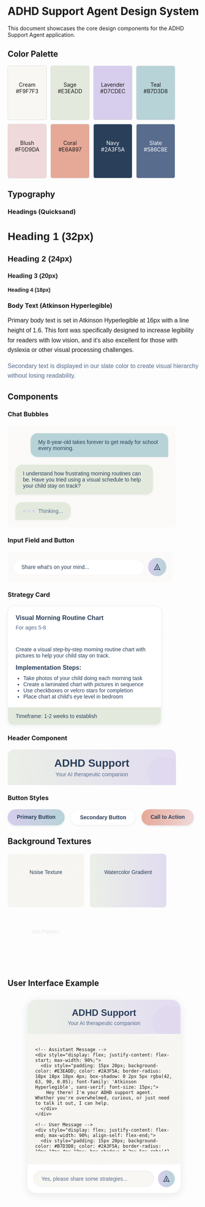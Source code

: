 # ADHD Support Agent Design System

This document showcases the core design components for the ADHD Support Agent application.

## Color Palette

<div style="display: flex; flex-wrap: wrap; gap: 10px;">
  <div style="width: 100px; height: 100px; background-color: #F9F7F3; border: 1px solid #ddd; border-radius: 5px; text-align: center; padding-top: 40px;">
    Cream<br>#F9F7F3
  </div>
  <div style="width: 100px; height: 100px; background-color: #E3EADD; border: 1px solid #ddd; border-radius: 5px; text-align: center; padding-top: 40px;">
    Sage<br>#E3EADD
  </div>
  <div style="width: 100px; height: 100px; background-color: #D7CDEC; border: 1px solid #ddd; border-radius: 5px; text-align: center; padding-top: 40px;">
    Lavender<br>#D7CDEC
  </div>
  <div style="width: 100px; height: 100px; background-color: #B7D3D8; border: 1px solid #ddd; border-radius: 5px; text-align: center; padding-top: 40px;">
    Teal<br>#B7D3D8
  </div>
  <div style="width: 100px; height: 100px; background-color: #F0D9DA; border: 1px solid #ddd; border-radius: 5px; text-align: center; padding-top: 40px;">
    Blush<br>#F0D9DA
  </div>
  <div style="width: 100px; height: 100px; background-color: #E6A897; border: 1px solid #ddd; border-radius: 5px; text-align: center; padding-top: 40px;">
    Coral<br>#E6A897
  </div>
  <div style="width: 100px; height: 100px; background-color: #2A3F5A; border: 1px solid #ddd; border-radius: 5px; color: white; text-align: center; padding-top: 40px;">
    Navy<br>#2A3F5A
  </div>
  <div style="width: 100px; height: 100px; background-color: #586C8E; border: 1px solid #ddd; border-radius: 5px; color: white; text-align: center; padding-top: 40px;">
    Slate<br>#586C8E
  </div>
</div>

## Typography

### Headings (Quicksand)

<div style="font-family: 'Quicksand', sans-serif;">
  <h1 style="margin-bottom: 10px;">Heading 1 (32px)</h1>
  <h2 style="margin-bottom: 10px;">Heading 2 (24px)</h2>
  <h3 style="margin-bottom: 10px;">Heading 3 (20px)</h3>
  <h4 style="margin-bottom: 10px;">Heading 4 (18px)</h4>
</div>

### Body Text (Atkinson Hyperlegible)

<div style="font-family: 'Atkinson Hyperlegible', sans-serif; font-size: 16px; line-height: 1.6;">
  <p>Primary body text is set in Atkinson Hyperlegible at 16px with a line height of 1.6. This font was specifically designed to increase legibility for readers with low vision, and it's also excellent for those with dyslexia or other visual processing challenges.</p>
  
  <p style="color: #586C8E;">Secondary text is displayed in our slate color to create visual hierarchy without losing readability.</p>
</div>

## Components

### Chat Bubbles

<div style="max-width: 400px; margin: 20px 0; padding: 20px; background-color: rgba(249, 247, 243, 0.5); border-radius: 10px;">
  
  <!-- User Message -->
  <div style="display: flex; justify-content: flex-end; margin-bottom: 20px;">
    <div style="max-width: 80%; padding: 15px 20px; background-color: #B7D3D8; color: #2A3F5A; border-radius: 18px 18px 4px 18px; box-shadow: 0 2px 5px rgba(42, 63, 90, 0.05);">
      <p style="margin: 0; font-family: 'Atkinson Hyperlegible', sans-serif;">My 8-year-old takes forever to get ready for school every morning.</p>
    </div>
  </div>
  
  <!-- Agent Message -->
  <div style="display: flex; justify-content: flex-start; margin-bottom: 20px;">
    <div style="max-width: 80%; padding: 15px 20px; background-color: #E3EADD; color: #2A3F5A; border-radius: 18px 18px 18px 4px; box-shadow: 0 2px 5px rgba(42, 63, 90, 0.05);">
      <p style="margin: 0; font-family: 'Atkinson Hyperlegible', sans-serif;">I understand how frustrating morning routines can be. Have you tried using a visual schedule to help your child stay on track?</p>
    </div>
  </div>
  
  <!-- Typing Indicator -->
  <div style="display: flex; justify-content: flex-start;">
    <div style="max-width: 80%; padding: 15px 20px; background-color: #E3EADD; color: #2A3F5A; border-radius: 18px 18px 18px 4px; box-shadow: 0 2px 5px rgba(42, 63, 90, 0.05);">
      <div style="display: flex; align-items: center; gap: 8px;">
        <div style="display: flex; gap: 4px;">
          <div style="width: 8px; height: 8px; background-color: #D7CDEC; border-radius: 50%; opacity: 0.7;"></div>
          <div style="width: 8px; height: 8px; background-color: #D7CDEC; border-radius: 50%; opacity: 0.5;"></div>
          <div style="width: 8px; height: 8px; background-color: #D7CDEC; border-radius: 50%; opacity: 0.7;"></div>
        </div>
        <span style="font-size: 14px; color: #586C8E; font-family: 'Atkinson Hyperlegible', sans-serif;">Thinking...</span>
      </div>
    </div>
  </div>
  
</div>

### Input Field and Button

<div style="max-width: 400px; margin: 20px 0; display: flex; align-items: center; gap: 10px; padding: 15px; background-color: rgba(249, 247, 243, 0.5); border-radius: 10px; border-top: 1px solid rgba(215, 205, 236, 0.1);">
  <div style="flex-grow: 1; background-color: white; border-radius: 50px; border: 1px solid rgba(215, 205, 236, 0.2); padding: 12px 20px; box-shadow: inset 0 2px 4px rgba(42, 63, 90, 0.03); color: #2A3F5A; font-family: 'Atkinson Hyperlegible', sans-serif;">
    Share what's on your mind...
  </div>
  <div style="width: 48px; height: 48px; display: flex; justify-content: center; align-items: center; background: linear-gradient(to right, #D7CDEC, #B7D3D8); border-radius: 50%; color: #2A3F5A;">
    <svg width="20" height="20" viewBox="0 0 24 24" fill="none" stroke="currentColor">
      <path stroke-linecap="round" stroke-linejoin="round" stroke-width="2" d="M12 19l9 2-9-18-9 18 9-2zm0 0v-8" />
    </svg>
  </div>
</div>

### Strategy Card

<div style="max-width: 400px; margin: 20px 0; background-color: white; border-radius: 16px; box-shadow: 0 2px 10px rgba(42, 63, 90, 0.08); border: 1px solid rgba(215, 205, 236, 0.2); overflow: hidden;">
  <div style="padding: 20px; border-bottom: 1px solid rgba(215, 205, 236, 0.1);">
    <h3 style="margin: 0; color: #2A3F5A; font-family: 'Quicksand', sans-serif; font-weight: 600;">Visual Morning Routine Chart</h3>
    <p style="color: #586C8E; margin: 8px 0 0; font-size: 14px; font-family: 'Atkinson Hyperlegible', sans-serif;">For ages 5-8</p>
  </div>
  <div style="padding: 20px;">
    <p style="margin: 0 0 15px; color: #2A3F5A; font-family: 'Atkinson Hyperlegible', sans-serif;">Create a visual step-by-step morning routine chart with pictures to help your child stay on track.</p>
    <h4 style="margin: 15px 0 10px; color: #2A3F5A; font-family: 'Quicksand', sans-serif; font-size: 16px;">Implementation Steps:</h4>
    <ul style="margin: 0; padding-left: 20px; color: #2A3F5A; font-family: 'Atkinson Hyperlegible', sans-serif;">
      <li>Take photos of your child doing each morning task</li>
      <li>Create a laminated chart with pictures in sequence</li>
      <li>Use checkboxes or velcro stars for completion</li>
      <li>Place chart at child's eye level in bedroom</li>
    </ul>
  </div>
  <div style="background-color: #E3EADD; padding: 15px 20px;">
    <p style="margin: 0; color: #2A3F5A; font-family: 'Atkinson Hyperlegible', sans-serif; font-size: 14px;">Timeframe: 1-2 weeks to establish</p>
  </div>
</div>

### Header Component

<div style="max-width: 400px; margin: 20px 0; background: linear-gradient(to right, rgba(227, 234, 221, 0.7), rgba(215, 205, 236, 0.7)); padding: 20px; border-radius: 16px 16px 0 0; position: relative; overflow: hidden;">
  <div style="position: relative; z-index: 1;">
    <h1 style="margin: 0; color: #2A3F5A; text-align: center; font-family: 'Quicksand', sans-serif; font-size: 28px;">ADHD Support</h1>
    <p style="margin: 5px 0 0; color: #586C8E; text-align: center; font-family: 'Atkinson Hyperlegible', sans-serif; font-size: 14px;">Your AI therapeutic companion</p>
  </div>
  <div style="position: absolute; right: -20px; bottom: -20px; width: 100px; height: 100px; opacity: 0.2;">
    <!-- Placeholder for abstract illustration -->
    <svg viewBox="0 0 200 200" xmlns="http://www.w3.org/2000/svg">
      <path fill="#D7CDEC" d="M44.7,-76.4C58.8,-69.2,71.8,-59.1,79.6,-45.8C87.4,-32.5,89.9,-16.3,88.6,-0.7C87.3,14.8,82.2,29.7,74.1,43.1C66.1,56.5,55.1,68.5,41.9,74.7C28.7,80.9,14.4,81.3,-0.3,81.9C-14.9,82.4,-29.8,83.1,-43.2,77.2C-56.5,71.2,-68.3,58.7,-76.9,44.3C-85.6,29.8,-91.1,14.9,-91.6,-0.3C-92.2,-15.5,-87.8,-31.1,-79.4,-43.9C-70.9,-56.7,-58.4,-66.9,-44.5,-74.3C-30.5,-81.8,-15.3,-86.6,-0.1,-86.5C15.2,-86.4,30.5,-83.5,44.7,-76.4Z" transform="translate(100 100)" />
    </svg>
  </div>
</div>

### Button Styles

<div style="display: flex; flex-wrap: wrap; gap: 15px; margin: 20px 0;">
  <!-- Primary Button -->
  <div style="background: linear-gradient(to right, #D7CDEC, #B7D3D8); padding: 12px 24px; border-radius: 50px; color: #2A3F5A; font-family: 'Quicksand', sans-serif; font-weight: 600; text-align: center; box-shadow: 0 2px 5px rgba(42, 63, 90, 0.1);">
    Primary Button
  </div>
  
  <!-- Secondary Button -->
  <div style="background: white; padding: 12px 24px; border-radius: 50px; color: #2A3F5A; font-family: 'Quicksand', sans-serif; font-weight: 600; text-align: center; box-shadow: 0 2px 5px rgba(42, 63, 90, 0.05); border: 1px solid rgba(215, 205, 236, 0.3);">
    Secondary Button
  </div>
  
  <!-- Call to Action -->
  <div style="background: linear-gradient(to right, #E6A897, #F0D9DA); padding: 12px 24px; border-radius: 50px; color: #2A3F5A; font-family: 'Quicksand', sans-serif; font-weight: 600; text-align: center; box-shadow: 0 2px 5px rgba(42, 63, 90, 0.1);">
    Call to Action
  </div>
</div>

## Background Textures

<div style="display: flex; flex-wrap: wrap; gap: 15px; margin: 20px 0;">
  <!-- Main Background -->
  <div style="width: 200px; height: 100px; background-color: #F9F7F3; background-image: url('data:image/svg+xml;base64,PHN2ZyB4bWxucz0iaHR0cDovL3d3dy53My5vcmcvMjAwMC9zdmciIHdpZHRoPSIyMDAiIGhlaWdodD0iMjAwIj48ZmlsdGVyIGlkPSJhIiB4PSIwIiB5PSIwIj48ZmVUdXJidWxlbmNlIHR5cGU9ImZyYWN0YWxOb2lzZSIgYmFzZUZyZXF1ZW5jeT0iLjc1IiBzdGl0Y2hUaWxlcz0ic3RpdGNoIi8+PGZlQ29sb3JNYXRyaXggdHlwZT0ic2F0dXJhdGUiIHZhbHVlcz0iMCIvPjwvZmlsdGVyPjxwYXRoIGZpbHRlcj0idXJsKCNhKSIgb3BhY2l0eT0iLjA1IiBkPSJNMCAwaDIwMHYyMDBIMHoiLz48L3N2Zz4='); border-radius: 8px; text-align: center; padding-top: 40px; color: #2A3F5A; font-family: 'Atkinson Hyperlegible', sans-serif;">
    Noise Texture
  </div>
  
  <!-- Watercolor Header -->
  <div style="width: 200px; height: 100px; background: linear-gradient(to right, rgba(227, 234, 221, 0.7), rgba(215, 205, 236, 0.7)); border-radius: 8px; text-align: center; padding-top: 40px; color: #2A3F5A; font-family: 'Atkinson Hyperlegible', sans-serif;">
    Watercolor Gradient
  </div>
  
  <!-- Dot Pattern -->
  <div style="width: 200px; height: 100px; background-color: white; background-image: radial-gradient(#586C8E 1px, transparent 1px); background-size: 20px 20px; opacity: 0.1; border-radius: 8px; text-align: center; padding-top: 40px; color: #2A3F5A; font-family: 'Atkinson Hyperlegible', sans-serif;">
    Dot Pattern
  </div>
</div>

## User Interface Example

<div style="max-width: 400px; margin: 30px auto; background-color: white; border-radius: 24px; overflow: hidden; box-shadow: 0 5px 20px rgba(42, 63, 90, 0.1); border: 1px solid rgba(215, 205, 236, 0.2);">
  <!-- Header -->
  <div style="background: linear-gradient(to right, rgba(227, 234, 221, 0.7), rgba(215, 205, 236, 0.7)); padding: 20px; position: relative; overflow: hidden;">
    <div style="position: relative; z-index: 1;">
      <h1 style="margin: 0; color: #2A3F5A; text-align: center; font-family: 'Quicksand', sans-serif; font-size: 24px;">ADHD Support</h1>
      <p style="margin: 5px 0 0; color: #586C8E; text-align: center; font-family: 'Atkinson Hyperlegible', sans-serif; font-size: 14px;">Your AI therapeutic companion</p>
    </div>
    <div style="position: absolute; right: -20px; bottom: -20px; width: 100px; height: 100px; opacity: 0.2;">
      <!-- Placeholder for abstract illustration -->
      <svg viewBox="0 0 200 200" xmlns="http://www.w3.org/2000/svg">
        <path fill="#D7CDEC" d="M44.7,-76.4C58.8,-69.2,71.8,-59.1,79.6,-45.8C87.4,-32.5,89.9,-16.3,88.6,-0.7C87.3,14.8,82.2,29.7,74.1,43.1C66.1,56.5,55.1,68.5,41.9,74.7C28.7,80.9,14.4,81.3,-0.3,81.9C-14.9,82.4,-29.8,83.1,-43.2,77.2C-56.5,71.2,-68.3,58.7,-76.9,44.3C-85.6,29.8,-91.1,14.9,-91.6,-0.3C-92.2,-15.5,-87.8,-31.1,-79.4,-43.9C-70.9,-56.7,-58.4,-66.9,-44.5,-74.3C-30.5,-81.8,-15.3,-86.6,-0.1,-86.5C15.2,-86.4,30.5,-83.5,44.7,-76.4Z" transform="translate(100 100)" />
      </svg>
    </div>
  </div>
  
  <!-- Chat Area -->
  <div style="height: 300px; padding: 20px; background-color: #F9F7F3; background-image: url('data:image/svg+xml;base64,PHN2ZyB4bWxucz0iaHR0cDovL3d3dy53My5vcmcvMjAwMC9zdmciIHdpZHRoPSIyMDAiIGhlaWdodD0iMjAwIj48ZmlsdGVyIGlkPSJhIiB4PSIwIiB5PSIwIj48ZmVUdXJidWxlbmNlIHR5cGU9ImZyYWN0YWxOb2lzZSIgYmFzZUZyZXF1ZW5jeT0iLjc1IiBzdGl0Y2hUaWxlcz0ic3RpdGNoIi8+PGZlQ29sb3JNYXRyaXggdHlwZT0ic2F0dXJhdGUiIHZhbHVlcz0iMCIvPjwvZmlsdGVyPjxwYXRoIGZpbHRlcj0idXJsKCNhKSIgb3BhY2l0eT0iLjA1IiBkPSJNMCAwaDIwMHYyMDBIMHoiLz48L3N2Zz4='); display: flex; flex-direction: column; gap: 15px; overflow-y: auto;">
    
    <!-- Assistant Message -->
    <div style="display: flex; justify-content: flex-start; max-width: 90%;">
      <div style="padding: 15px 20px; background-color: #E3EADD; color: #2A3F5A; border-radius: 18px 18px 18px 4px; box-shadow: 0 2px 5px rgba(42, 63, 90, 0.05); font-family: 'Atkinson Hyperlegible', sans-serif; font-size: 15px;">
        Hey there! I'm your ADHD support agent. Whether you're overwhelmed, curious, or just need to talk it out, I can help.
      </div>
    </div>
    
    <!-- User Message -->
    <div style="display: flex; justify-content: flex-end; max-width: 90%; align-self: flex-end;">
      <div style="padding: 15px 20px; background-color: #B7D3D8; color: #2A3F5A; border-radius: 18px 18px 4px 18px; box-shadow: 0 2px 5px rgba(42, 63, 90, 0.05); font-family: 'Atkinson Hyperlegible', sans-serif; font-size: 15px;">
        My 8-year-old takes forever to get ready for school every morning.
      </div>
    </div>
    
    <!-- Assistant Message -->
    <div style="display: flex; justify-content: flex-start; max-width: 90%;">
      <div style="padding: 15px 20px; background-color: #E3EADD; color: #2A3F5A; border-radius: 18px 18px 18px 4px; box-shadow: 0 2px 5px rgba(42, 63, 90, 0.05); font-family: 'Atkinson Hyperlegible', sans-serif; font-size: 15px;">
        I understand how frustrating morning routines can be with ADHD children. Would you like me to suggest some strategies that could help make mornings smoother?
      </div>
    </div>
  </div>
  
  <!-- Input Area -->
  <div style="padding: 15px; border-top: 1px solid rgba(215, 205, 236, 0.1); background-color: white;">
    <div style="display: flex; align-items: center; gap: 10px;">
      <div style="flex-grow: 1; background-color: #F9F7F3; border-radius: 50px; border: 1px solid rgba(215, 205, 236, 0.2); padding: 12px 20px; box-shadow: inset 0 2px 4px rgba(42, 63, 90, 0.03); color: #586C8E; font-family: 'Atkinson Hyperlegible', sans-serif;">
        Yes, please share some strategies...
      </div>
      <div style="width: 44px; height: 44px; display: flex; justify-content: center; align-items: center; background: linear-gradient(to right, #D7CDEC, #B7D3D8); border-radius: 50%; color: #2A3F5A; cursor: pointer;">
        <svg width="20" height="20" viewBox="0 0 24 24" fill="none" stroke="currentColor">
          <path stroke-linecap="round" stroke-linejoin="round" stroke-width="2" d="M12 19l9 2-9-18-9 18 9-2zm0 0v-8" />
        </svg>
      </div>
    </div>
  </div>
</div>

<style>
@import url('https://fonts.googleapis.com/css2?family=Quicksand:wght@400;500;600;700&display=swap');
/* Atkinson Hyperlegible would need to be added from its source */
</style>
